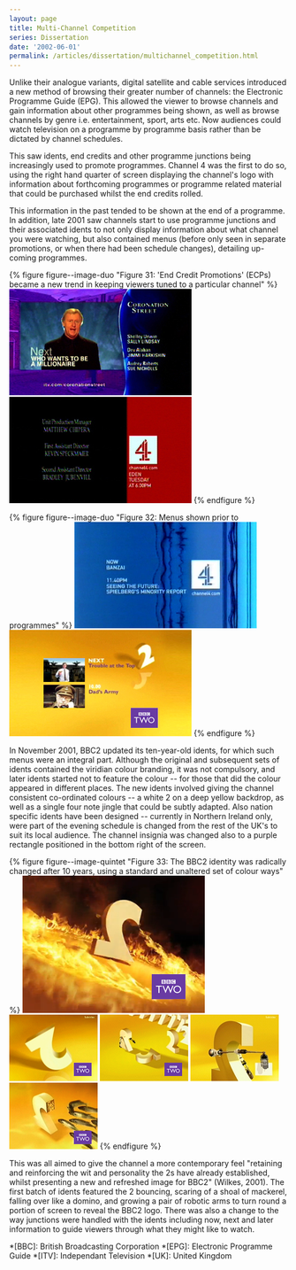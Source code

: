 ```yaml
---
layout: page
title: Multi-Channel Competition
series: Dissertation
date: '2002-06-01'
permalink: /articles/dissertation/multichannel_competition.html
---
```

Unlike their analogue variants, digital satellite and cable services introduced a new method of browsing their greater number of channels: the Electronic Programme Guide (EPG). This allowed the viewer to browse channels and gain information about other programmes being shown, as well as browse channels by genre i.e. entertainment, sport, arts etc. Now audiences could watch television on a programme by programme basis rather than be dictated by channel schedules.

This saw idents, end credits and other programme junctions being increasingly used to promote programmes. Channel 4 was the first to do so, using the right hand quarter of screen displaying the channel's logo with information about forthcoming programmes or programme related material that could be purchased whilst the end credits rolled.

This information in the past tended to be shown at the end of a programme. In addition, late 2001 saw channels start to use programme junctions and their associated idents to not only display information about what channel you were watching, but also contained menus (before only seen in separate promotions, or when there had been schedule changes), detailing up-coming programmes. 

{% figure figure--image-duo "Figure 31: 'End Credit Promotions' (ECPs) became a new trend in keeping viewers tuned to a particular channel" %}
![ITV End Credit Promotion](/assets/images/essays/dissertation/figure-31a.png)
![Channel 4 End Credit Promotion](/assets/images/essays/dissertation/figure-31b.png)
{% endfigure %}

{% figure figure--image-duo "Figure 32: Menus shown prior to programmes" %}
![Channel 4 Programme Menu](/assets/images/essays/dissertation/figure-32a.png)
![BBC2 Programme Menu](/assets/images/essays/dissertation/figure-32b.png)
{% endfigure %}

In November 2001, BBC2 updated its ten-year-old idents, for which such menus were an integral part. Although the original and subsequent sets of idents contained the viridian colour branding, it was not compulsory, and later idents started not to feature the colour -- for those that did the colour appeared in different places. The new idents involved giving the channel consistent co-ordinated colours -- a white 2 on a deep yellow backdrop, as well as a single four note jingle that could be subtly adapted. Also nation specific idents have been designed -- currently in Northern Ireland only, were part of the evening schedule is changed from the rest of the UK's to suit its local audience. The channel insignia was changed also to a purple rectangle positioned in the bottom right of the screen.

{% figure figure--image-quintet "Figure 33: The BBC2 identity was radically changed after 10 years, using a standard and unaltered set of colour ways" %}
![BBC Two 'Fire' ident, 2003](/assets/images/essays/dissertation/figure-33a.png)
![BBC Two 'Bounce' ident, 2001](/assets/images/essays/dissertation/figure-33b.png)
![BBC Two 'Domino' ident, 2001](/assets/images/essays/dissertation/figure-33c.png)
![BBC Two 'Logo' ident, 2001](/assets/images/essays/dissertation/figure-33d.png)
![BBC Two 'Fish' ident, 2001](/assets/images/essays/dissertation/figure-33e.png)
{% endfigure %}

This was all aimed to give the channel a more contemporary feel "retaining and reinforcing the wit and personality the 2s have already established, whilst presenting a new and refreshed image for BBC2" (Wilkes, 2001). The first batch of idents featured the 2 bouncing, scaring of a shoal of mackerel, falling over like a domino, and growing a pair of robotic arms to turn round a portion of screen to reveal the BBC2 logo. There was also a change to the way junctions were handled with the idents including now, next and later information to guide viewers through what they might like to watch.

*[BBC]: British Broadcasting Corporation
*[EPG]: Electronic Programme Guide
*[ITV]: Independant Television
*[UK]: United Kingdom
